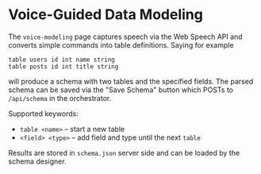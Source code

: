 # Voice-Guided Data Modeling

The `voice-modeling` page captures speech via the Web Speech API and converts simple commands into table definitions. Saying for example

```
table users id int name string
table posts id int title string
```

will produce a schema with two tables and the specified fields. The parsed schema can be saved via the "Save Schema" button which POSTs to `/api/schema` in the orchestrator.

Supported keywords:

- `table <name>` – start a new table
- `<field> <type>` – add field and type until the next `table`

Results are stored in `schema.json` server side and can be loaded by the schema designer.
